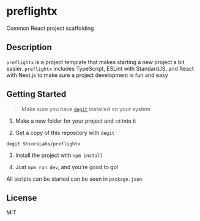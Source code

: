 # preflightx
Common React project scaffolding

## Description

`preflightx` is a project template that makes starting a new project a bit easier. `preflightx` includes TypeScript, ESLint with StandardJS, and React with Next.js to make sure a project development is fun and easy

## Getting Started

> Make sure you have [`degit`](https://github.com/Rich-Harris/degit) installed on your system

1. Make a new folder for your project and `cd` into it

2. Get a copy of this repository with `degit`

`degit ShioriLabs/preflightx`

3. Install the project with `npm install`

4. Just `npm run dev`, and you're good to go!

All scripts can be started can be seen in `package.json`

## License

MIT
